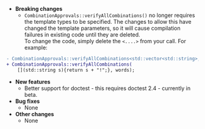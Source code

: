 * **Breaking changes**
    * `CombinationApprovals::verifyAllCombinations()` no longer requires the template types to be specified. The changes to allow this have changed the template parameters, so it will cause compilation failures in existing code until they are deleted.   
To change the code, simply delete the `<....>` from your call. For example:

```diff
- CombinationApprovals::verifyAllCombinations<std::vector<std::string>, std::string>(
+ CombinationApprovals::verifyAllCombinations(
    [](std::string s){return s + "!";}, words);
```

* **New features**
    * Better support for doctest - this requires doctest 2.4 - currently in beta.
* **Bug fixes**
    * None
* **Other changes**
    * None
